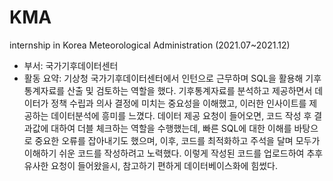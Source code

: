 # KMA
internship in Korea Meteorological Administration (2021.07~2021.12)
- 부서: 국가기후데이터센터
- 활동 요약: 기상청 국가기후데이터센터에서 인턴으로 근무하며 SQL을 활용해 기후통계자료를 산출 및 검토하는 역할을 했다. 기후통계자료를 분석하고 제공하면서 데이터가 정책 수립과 의사 결정에 미치는 중요성을 이해했고, 이러한 인사이트를 제공하는 데이터분석에 흥미를 느꼈다. 데이터 제공 요청이 들어오면, 코드 작성 후 결과값에 대하여 더블 체크하는 역할을 수행했는데, 빠른  SQL에 대한 이해를 바탕으로 중요한 오류를 잡아내기도 했으며, 이후, 코드를 최적화하고 주석을 달며 모두가 이해하기 쉬운 코드를 작성하려고 노력했다. 이렇게 작성된 코드를 업로드하여 추후 유사한 요청이 들어왔을시, 참고하기 편하게 데이터베이스화에 힘썼다.
  
